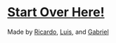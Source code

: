 # [Start Over Here!](home.md)

Made by [Ricardo](https://github.com/ricardojrt6565), [Luis](https://github.com/luism6058), and [Gabriel](#)